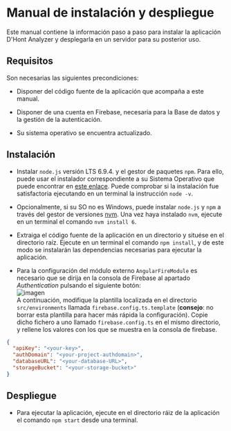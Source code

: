 # Manual de instalación y despliegue

Este manual contiene la información paso a paso para instalar la aplicación D'Hont Analyzer y desplegarla en un servidor para su posterior uso.

## Requisitos

Son necesarias las siguientes precondiciones:

- Disponer del código fuente de la aplicación que acompaña a este manual.

- Disponer de una cuenta en Firebase, necesaria para la Base de datos y la gestión de la autenticación.

- Su sistema operativo se encuentra actualizado.

## Instalación

- Instalar `node.js` versión LTS 6.9.4. y el gestor de paquetes `npm`. Para ello, puede usar el instalador correspondiente a su Sistema Operativo que puede encontrar en [este enlace](https://nodejs.org/en/download/ "Node js download"). Puede comprobar si la instalación fue satisfactoria ejecutando en un terminal la instrucción `node -v`.

- Opcionalmente, si su SO no es Windows, puede instalar `node.js` y `npm` a través del gestor de versiones [nvm](https://github.com/creationix/nvm#install-script). Una vez haya instalado `nvm`, ejecute en un terminal el comando `nvm install 6`.

- Extraiga el código fuente de la aplicación en un directorio y situése en el directorio raíz. Ejecute en un terminal el comando `npm install`, y de este modo se instalarán las dependencias necesarias para ejecutar la aplicación.

- Para la configuración del módulo externo `AngularFireModule` es necesario que se dirija en la consola de Firebase al apartado _Authentication_ pulsando el siguiente botón:<br>![imagen](https://cloud.githubusercontent.com/assets/9568287/20773142/b4551b18-b750-11e6-9c89-e4d7fe89e2a8.png)<br> A continuación, modifique la plantilla localizada en el directorio `src/environments` llamada `firebase.config.ts.template` (**consejo**: no borrar esta plantilla para hacer más rápida la configuración). Copie dicho fichero a uno llamado `firebase.config.ts` en el mismo directorio, y rellene los valores con los que se muestra en la consola de firebase.
```json
{
  "apiKey": "<your-key>",
  "authDomain": "<your-project-authdomain>",
  "databaseURL": "<your-database-URL>",
  "storageBucket": "<your-storage-bucket>"
}
```

## Despliegue

- Para ejecutar la aplicación, ejecute en el directorio ráiz de la aplicación el comando `npm start` desde una terminal.
